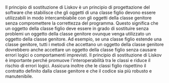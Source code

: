 Il principio di sostituzione di Liskov è un principio di progettazione del software che stabilisce che gli oggetti di una classe figlio devono essere utilizzabili in modo intercambiabile con gli oggetti della classe genitore senza compromettere la correttezza del programma. Questo significa che un oggetto della classe figlio deve essere in grado di sostituire senza problemi un oggetto della classe genitore ovunque venga utilizzato un oggetto della classe genitore. Ad esempio, se una classe figlio estende una classe genitore, tutti i metodi che accettano un oggetto della classe genitore dovrebbero anche accettare un oggetto della classe figlio senza causare errori logici o comportamenti imprevisti. Il principio di sostituzione di Liskov è importante perché promuove l'interoperabilità tra le classi e riduce il rischio di errori logici. Assicura inoltre che le classi figlio rispettino il contratto definito dalla classe genitore e che il codice sia più robusto e manutenibile.

